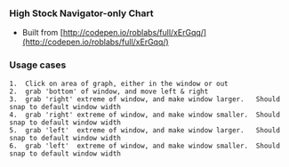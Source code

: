 <div id="container" style="height: 120px; min-width: 500px"></div>

### High Stock Navigator-only Chart

* Built from [http://codepen.io/roblabs/full/xErGqq/](http://codepen.io/roblabs/full/xErGqq/)

### Usage cases
```
1.  Click on area of graph, either in the window or out
2.  grab 'bottom' of window, and move left & right
3.  grab 'right' extreme of window, and make window larger.   Should snap to default window width
4.  grab 'right' extreme of window, and make window smaller.  Should snap to default window width
5.  grab 'left'  extreme of window, and make window larger.   Should snap to default window width
6.  grab 'left'  extreme of window, and make window smaller.  Should snap to default window width
```

<script src='https://cdnjs.cloudflare.com/ajax/libs/jquery/3.1.1/jquery.min.js'></script>
<script src="http://code.highcharts.com/stock/highstock.js"></script>
<script src="http://code.highcharts.com/stock/modules/exporting.js"></script>
